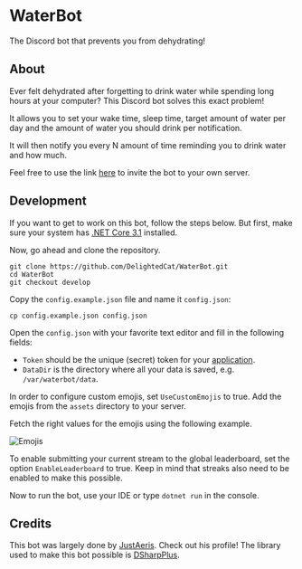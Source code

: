 # WaterBot
The Discord bot that prevents you from dehydrating!

## About
Ever felt dehydrated after forgetting to drink water while spending long hours at your computer?
This Discord bot solves this exact problem!

It allows you to set your wake time, sleep time, target amount of water per day and the amount
of water you should drink per notification.

It will then notify you every N amount of time reminding you to drink water and how much.

Feel free to use the link [here](https://discord.com/api/oauth2/authorize?client_id=812090297643302942&permissions=10240&scope=bot)
to invite the bot to your own server.

## Development
If you want to get to work on this bot, follow the steps below. But first, make sure your system
has [.NET Core 3.1](https://dotnet.microsoft.com/download/dotnet/3.1) installed.

Now, go ahead and clone the repository.
```
git clone https://github.com/DelightedCat/WaterBot.git
cd WaterBot
git checkout develop
```
Copy the `config.example.json` file and name it `config.json`:
```
cp config.example.json config.json
```
Open the `config.json` with your favorite text editor and fill in the following fields:

- `Token` should be the unique (secret) token for your [application](https://discord.com/developers/applications).
- `DataDir` is the directory where all your data is saved, e.g. `/var/waterbot/data`.

In order to configure custom emojis, set `UseCustomEmojis` to true. Add the emojis from the `assets` directory to your server.

Fetch the right values for the emojis using the following example.

![Emojis](https://camo.githubusercontent.com/969866b03b1db389245aa44dd3cda12943ab8c5786bfd54f5245ee8f1cbe1e9a/68747470733a2f2f692e696d6775722e636f6d2f3974593733364e2e676966)

To enable submitting your current stream to the global leaderboard, set the option `EnableLeaderboard` to true.
Keep in mind that streaks also need to be enabled to make this possible.

Now to run the bot, use your IDE or type `dotnet run` in the console.

## Credits
This bot was largely done by [JustAeris](https://github.com/JustAeris). Check out his profile!
The library used to make this bot possible is [DSharpPlus](https://github.com/DSharpPlus/DSharpPlus).
